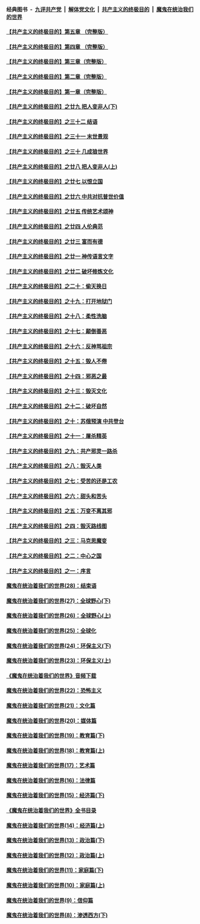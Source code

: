 ####  经典图书 &nbsp;-&nbsp; [九评共产党](../../../../9ping.md?t=08150948/blob/master/README.md?t=08150948) &nbsp;|&nbsp; [解体党文化](../../../../jtdwh.md?t=08150948/blob/master/README.md?t=08150948)  &nbsp;|&nbsp; [共产主义的终极目的](../../../../gczydzjmd.md?t=08150948/blob/master/README.md?t=08150948) &nbsp;|&nbsp; [魔鬼在统治我们的世界](../../../../mgztzwmdsj.md?t=08150948/blob/master/README.md?t=08150948) 

#### [【共产主义的终极目的】第五章 （完整版）](../pages/nsc422/n11428912.md?t=08150948) 

#### [【共产主义的终极目的】第四章 （完整版）](../pages/nsc422/n11428907.md?t=08150948) 

#### [【共产主义的终极目的】第三章（完整版）](../pages/nsc422/n11428848.md?t=08150948) 

#### [【共产主义的终极目的】第二章（完整版）](../pages/nsc422/n11428831.md?t=08150948) 

#### [【共产主义的终极目的】第一章（完整版）](../pages/nsc422/n11417651.md?t=08150948) 

#### [【共产主义的终极目的】之廿九 把人变非人(下)](../pages/nsc422/n11344140.md?t=08150948) 

#### [【共产主义的终极目的】之三十二 结语](../pages/nsc422/n11360535.md?t=08150948) 

#### [【共产主义的终极目的】之三十一 末世景观](../pages/nsc422/n11351129.md?t=08150948) 

#### [【共产主义的终极目的】之三十 几成狼世界](../pages/nsc422/n11348280.md?t=08150948) 

#### [【共产主义的终极目的】之廿八 把人变非人(上)](../pages/nsc422/n11340492.md?t=08150948) 

#### [【共产主义的终极目的】之廿七 以恨立国](../pages/nsc422/n11336944.md?t=08150948) 

#### [【共产主义的终极目的】之廿六 中共对抗普世价值](../pages/nsc422/n11324785.md?t=08150948) 

#### [【共产主义的终极目的】之廿五 传统艺术颂神](../pages/nsc422/n11296396.md?t=08150948) 

#### [【共产主义的终极目的】之廿四 人伦典范](../pages/nsc422/n11296397.md?t=08150948) 

#### [【共产主义的终极目的】之廿三 富而有德](../pages/nsc422/n11283598.md?t=08150948) 

#### [【共产主义的终极目的】之廿一 神传语言文字](../pages/nsc422/n11263265.md?t=08150948) 

#### [【共产主义的终极目的】之廿二 破坏修炼文化](../pages/nsc422/n11245728.md?t=08150948) 

#### [【共产主义的终极目的】之二十：偷天换日](../pages/nsc422/n11238846.md?t=08150948) 

#### [【共产主义的终极目的】之十九：打开地狱门](../pages/nsc422/n11206376.md?t=08150948) 

#### [【共产主义的终极目的】之十八：柔性洗脑](../pages/nsc422/n11199994.md?t=08150948) 

#### [【共产主义的终极目的】之十七：颠倒善恶](../pages/nsc422/n11179782.md?t=08150948) 

#### [【共产主义的终极目的】之十六：反神骂祖宗](../pages/nsc422/n11166798.md?t=08150948) 

#### [【共产主义的终极目的】之十五：毁人不倦](../pages/nsc422/n11166792.md?t=08150948) 

#### [【共产主义的终极目的】之十四：邪恶之最](../pages/nsc422/n11150249.md?t=08150948) 

#### [【共产主义的终极目的】之十三：毁灭文化](../pages/nsc422/n11135227.md?t=08150948) 

#### [【共产主义的终极目的】之十二：破坏自然](../pages/nsc422/n11135214.md?t=08150948) 

#### [【共产主义的终极目的】之十：苏俄预演 中共登台](../pages/nsc422/n11118424.md?t=08150948) 

#### [【共产主义的终极目的】之十一：屠杀精英](../pages/nsc422/n11118442.md?t=08150948) 

#### [【共产主义的终极目的】之九：共产邪灵一路杀](../pages/nsc422/n11114139.md?t=08150948) 

#### [【共产主义的终极目的】之八：毁灭人类](../pages/nsc422/n11108503.md?t=08150948) 

#### [【共产主义的终极目的】之七：受苦的还是工农](../pages/nsc422/n11101809.md?t=08150948) 

#### [【共产主义的终极目的】之六：甜头和苦头](../pages/nsc422/n11096971.md?t=08150948) 

#### [【共产主义的终极目的】之五：万变不离其邪](../pages/nsc422/n11091285.md?t=08150948) 

#### [【共产主义的终极目的】之四：毁灭路线图](../pages/nsc422/n11086284.md?t=08150948) 

#### [【共产主义的终极目的】之三：马克思魔变](../pages/nsc422/n11061941.md?t=08150948) 

#### [【共产主义的终极目的】之二：中心之国](../pages/nsc422/n11047728.md?t=08150948) 

#### [【共产主义的终极目的】之一：序言](../pages/nsc422/n11086077.md?t=08150948) 

#### [魔鬼在统治着我们的世界(28)：结束语](../pages/nsc422/n10936246.md?t=08150948) 

#### [魔鬼在统治着我们的世界(27)：全球野心(下)](../pages/nsc422/n10928319.md?t=08150948) 

#### [魔鬼在统治着我们的世界(26)：全球野心(上)](../pages/nsc422/n10900318.md?t=08150948) 

#### [魔鬼在统治着我们的世界(25)：全球化](../pages/nsc422/n10788205.md?t=08150948) 

#### [魔鬼在统治着我们的世界(24)：环保主义(下)](../pages/nsc422/n10695307.md?t=08150948) 

#### [魔鬼在统治着我们的世界(23)：环保主义(上)](../pages/nsc422/n10688613.md?t=08150948) 

#### [《魔鬼在统治着我们的世界》音频下载](../pages/nsc422/n10635553.md?t=08150948) 

#### [魔鬼在统治着我们的世界(22)：恐怖主义](../pages/nsc422/n10614727.md?t=08150948) 

#### [魔鬼在统治着我们的世界(21)：文化篇](../pages/nsc422/n10597706.md?t=08150948) 

#### [魔鬼在统治着我们的世界(20)：媒体篇](../pages/nsc422/n10586579.md?t=08150948) 

#### [魔鬼在统治着我们的世界(19)：教育篇(下)](../pages/nsc422/n10564808.md?t=08150948) 

#### [魔鬼在统治着我们的世界(18)：教育篇(上)](../pages/nsc422/n10526970.md?t=08150948) 

#### [魔鬼在统治着我们的世界(17)：艺术篇](../pages/nsc422/n10499093.md?t=08150948) 

#### [魔鬼在统治着我们的世界(16)：法律篇](../pages/nsc422/n10485969.md?t=08150948) 

#### [魔鬼在统治着我们的世界(15)：经济篇(下)](../pages/nsc422/n10469975.md?t=08150948) 

#### [《魔鬼在统治着我们的世界》全书目录](../pages/nsc422/n10464261.md?t=08150948) 

#### [魔鬼在统治着我们的世界(14)：经济篇(上)](../pages/nsc422/n10457370.md?t=08150948) 

#### [魔鬼在统治着我们的世界(13)：政治篇(下)](../pages/nsc422/n10448270.md?t=08150948) 

#### [魔鬼在统治着我们的世界(12)：政治篇(上)](../pages/nsc422/n10444576.md?t=08150948) 

#### [魔鬼在统治着我们的世界(11)：家庭篇(下)](../pages/nsc422/n10440961.md?t=08150948) 

#### [魔鬼在统治着我们的世界(10)：家庭篇(上)](../pages/nsc422/n10435448.md?t=08150948) 

#### [魔鬼在统治着我们的世界(9)：信仰篇](../pages/nsc422/n10432159.md?t=08150948) 

#### [魔鬼在统治着我们的世界(8)：渗透西方(下)](../pages/nsc422/n10429603.md?t=08150948) 

